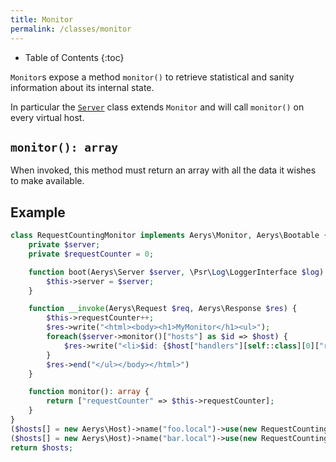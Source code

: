 ```yaml
---
title: Monitor
permalink: /classes/monitor
---
```


* Table of Contents
{:toc}

`Monitor`s expose a method `monitor()` to retrieve statistical and sanity information about its internal state.

In particular the [`Server`](server.html) class extends `Monitor` and will call `monitor()` on every virtual host.

## `monitor(): array`

When invoked, this method must return an array with all the data it wishes to make available.

## Example

```php
class RequestCountingMonitor implements Aerys\Monitor, Aerys\Bootable {
    private $server;
    private $requestCounter = 0;

    function boot(Aerys\Server $server, \Psr\Log\LoggerInterface $log) {
        $this->server = $server;
    }

    function __invoke(Aerys\Request $req, Aerys\Response $res) {
        $this->requestCounter++;
        $res->write("<html><body><h1>MyMonitor</h1><ul>");
        foreach($server->monitor()["hosts"] as $id => $host) {
            $res->write("<li>$id: {$host["handlers"][self::class][0]["requestCounter"]}</li>");
        }
        $res->end("</ul></body></html>")
    }

    function monitor(): array {
        return ["requestCounter" => $this->requestCounter];
    }
}
($hosts[] = new Aerys\Host)->name("foo.local")->use(new RequestCountingMonitor);
($hosts[] = new Aerys\Host)->name("bar.local")->use(new RequestCountingMonitor);
return $hosts;
```
